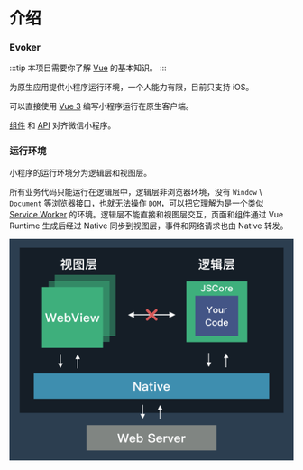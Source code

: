 # 介绍

### Evoker

:::tip
本项目需要你了解 [Vue](https://github.com/vuejs/core) 的基本知识。
:::

为原生应用提供小程序运行环境，一个人能力有限，目前只支持 iOS。

可以直接使用 [Vue 3](https://github.com/vuejs/core) 编写小程序运行在原生客户端。

[组件](./../component/view.md) 和 [API](./../api/base/env.md) 对齐微信小程序。

### 运行环境

小程序的运行环境分为逻辑层和视图层。

所有业务代码只能运行在逻辑层中，逻辑层非浏览器环境，没有 `Window` \ `Document` 等浏览器接口，也就无法操作 `DOM`，可以把它理解为是一个类似 [Service Worker](https://developer.mozilla.org/zh-CN/docs/Web/API/ServiceWorker) 的环境。逻辑层不能直接和视图层交互，页面和组件通过 Vue Runtime 生成后经过 Native 同步到视图层，事件和网络请求也由 Native 转发。

![Framework](../assets/framework.png)

